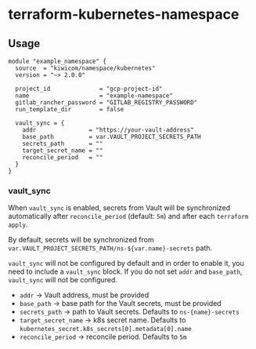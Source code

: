 # terraform-kubernetes-namespace

## Usage

```hcl-terraform
module "example_namespace" {
  source  = "kiwicom/namespace/kubernetes"
  version = "~> 2.0.0"

  project_id              = "gcp-project-id"
  name                    = "example-namespace"
  gitlab_rancher_password = "GITLAB_REGISTRY_PASSWORD"
  run_template_dir        = false
  
  vault_sync = {
    addr               = "https://your-vault-address"
    base_path          = var.VAULT_PROJECT_SECRETS_PATH
    secrets_path       = ""
    target_secret_name = ""
    reconcile_period   = ""
  }
}
```

### vault_sync

When `vault_sync` is enabled, secrets from Vault will be synchronized automatically after `reconcile_period` (default: `5m`) and after each `terraform apply`.

By default, secrets will be synchronized from `var.VAULT_PROJECT_SECRETS_PATH/ns-${var.name}-secrets` path.

`vault_sync` will not be configured by default and in order to enable it, you need to include a `vault_sync` block. If you do not set `addr` and `base_path`, `vault_sync` will not be configured.

* `addr` -> Vault address, must be provided
* `base_path` -> base path for the Vault secrets, must be provided
* `secrets_path` -> path to Vault secrets. Defaults to `ns-{name}-secrets`
* `target_secret_name` -> k8s secret name. Defaults to `kubernetes_secret.k8s_secrets[0].metadata[0].name`
* `reconcile_period` -> reconcile period. Defaults to `5m`
